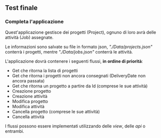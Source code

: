 
## Test finale

### Completa l'applicazione
Quest'applicazione gestisce dei progetti (Project), ognuno di loro avrà delle attività (Job) assegnate.

Le informazioni sono salvate su file in formato json, _"./Data/projects.json"_ conterrà i progetti, mentre _"./Data/jobs.json"_ conterrà le attività.

L'applicazione dovrà contenere i seguenti flussi, **in ordine di priorità**:
- Get che ritorna la lista di progetti
- Get che ritorna i progetti non ancora consegnati (DeliveryDate non ancora passata)
- Get che ritorna un progetto a partire da Id (comprese le sue attività)
- Creazione progetto
- Creazione attività
- Modifica progetto
- Modifica attività
- Cancella progetto (comprese le sue attività)
- Cancella attività

I flussi possono essere implementati utilizzando delle _view_, delle _api_ o entrambi.

